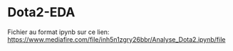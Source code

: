 # Dota2-EDA

Fichier au format ipynb sur ce lien:
https://www.mediafire.com/file/inh5n1zgry26bbr/Analyse_Dota2.ipynb/file
